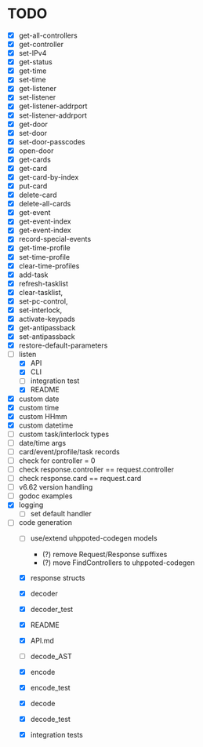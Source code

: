# TODO

- [x] get-all-controllers
- [x] get-controller
- [x] set-IPv4
- [x] get-status
- [x] get-time
- [x] set-time
- [x] get-listener
- [x] set-listener
- [x] get-listener-addrport
- [x] set-listener-addrport
- [x] get-door
- [x] set-door
- [x] set-door-passcodes
- [x] open-door
- [x] get-cards
- [x] get-card
- [x] get-card-by-index
- [x] put-card
- [x] delete-card
- [x] delete-all-cards
- [x] get-event
- [x] get-event-index
- [x] get-event-index
- [x] record-special-events
- [x] get-time-profile
- [x] set-time-profile
- [x] clear-time-profiles
- [x] add-task
- [x] refresh-tasklist
- [x] clear-tasklist,
- [x] set-pc-control,
- [x] set-interlock,
- [x] activate-keypads
- [x] get-antipassback
- [x] set-antipassback
- [x] restore-default-parameters
- [ ] listen
   - [x] API
   - [x] CLI
   - [ ] integration test
   - [x] README

- [x] custom date
- [x] custom time
- [x] custom HHmm
- [x] custom datetime
- [ ] custom task/interlock types
- [ ] date/time args
- [ ] card/event/profile/task records
- [ ] check for controller = 0
- [ ] check response.controller == request.controller
- [ ] check response.card == request.card
- [ ] v6.62 version handling
- [ ] godoc examples
- [x] logging
    - [ ] set default handler

- [ ] code generation
   - [ ] use/extend uhppoted-codegen models
      - (?) remove Request/Response suffixes
      - (?) move FindControllers to uhppoted-codegen

   - [x] response structs
   - [x] decoder
   - [x] decoder_test
   - [x] README
   - [x] API.md
   - [ ] decode_AST

   - [x] encode
   - [x] encode_test
   - [x] decode
   - [x] decode_test
   - [x] integration tests

